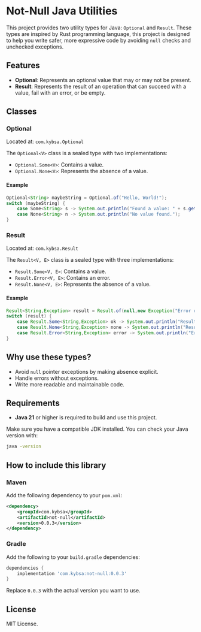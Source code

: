# Not-Null Java Utilities

This project provides two utility types for Java: `Optional` and `Result`. These types are inspired by Rust programming language, this project is designed to help you write safer, more expressive code by avoiding `null` checks and unchecked exceptions.

## Features

- **Optional**: Represents an optional value that may or may not be present.
- **Result**: Represents the result of an operation that can succeed with a value, fail with an error, or be empty.

## Classes

### Optional

Located at: `com.kybsa.Optional`

The `Optional<V>` class is a sealed type with two implementations:

- `Optional.Some<V>`: Contains a value.
- `Optional.None<V>`: Represents the absence of a value.

#### Example

```java
Optional<String> maybeString = Optional.of("Hello, World!");
switch (maybeString) {
    case Some<String> s -> System.out.println("Found a value: " + s.get());
    case None<String> n -> System.out.println("No value found.");
}
```

### Result

Located at: `com.kybsa.Result`

The `Result<V, E>` class is a sealed type with three implementations:

- `Result.Some<V, E>`: Contains a value.
- `Result.Error<V, E>`: Contains an error.
- `Result.None<V, E>`: Represents the absence of a value.

#### Example

```java
Result<String,Exception> result = Result.of(null,new Exception("Error occurred"));
switch (result) {
    case Result.Some<String,Exception> ok -> System.out.println("Result is OK: " + ok.get());
    case Result.None<String,Exception> none -> System.out.println("Result is None.");
    case Result.Error<String,Exception> error -> System.out.println("Error occurred: " + error.getError());
}
```

## Why use these types?

- Avoid `null` pointer exceptions by making absence explicit.
- Handle errors without exceptions.
- Write more readable and maintainable code.


## Requirements

- **Java 21** or higher is required to build and use this project.

Make sure you have a compatible JDK installed. You can check your Java version with:

```sh
java -version
```

## How to include this library

### Maven

Add the following dependency to your `pom.xml`:

```xml
<dependency>
    <groupId>com.kybsa</groupId>
    <artifactId>not-null</artifactId>
    <version>0.0.3</version>
</dependency>
```

### Gradle

Add the following to your `build.gradle` dependencies:

```groovy
dependencies {
    implementation 'com.kybsa:not-null:0.0.3'
}
```
 Replace `0.0.3` with the actual version you want to use.

## License

MIT License.